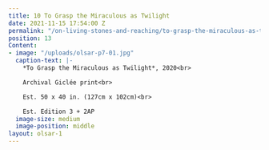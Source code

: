 ```yaml
---
title: 10 To Grasp the Miraculous as Twilight
date: 2021-11-15 17:54:00 Z
permalink: "/on-living-stones-and-reaching/to-grasp-the-miraculous-as-twilight"
position: 13
Content:
- image: "/uploads/olsar-p7-01.jpg"
  caption-text: |-
    *To Grasp the Miraculous as Twilight*, 2020<br>

    Archival Giclée print<br>

    Est. 50 x 40 in. (127cm x 102cm)<br>

    Est. Edition 3 + 2AP
  image-size: medium
  image-position: middle
layout: olsar-1
---
```


